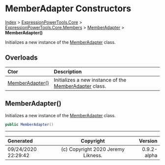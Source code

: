 ﻿# MemberAdapter Constructors

[Index](../index.md) > [ExpressionPowerTools.Core](ExpressionPowerTools.Core.a.md) > [ExpressionPowerTools.Core.Members](ExpressionPowerTools.Core.Members.n.md) > [MemberAdapter](ExpressionPowerTools.Core.Members.MemberAdapter.cs.md) > **MemberAdapter()**

Initializes a new instance of the [MemberAdapter](ExpressionPowerTools.Core.Members.MemberAdapter.cs.md) class.

## Overloads

| Ctor | Description |
| :-- | :-- |
| [MemberAdapter()](#memberadapter) | Initializes a new instance of the [MemberAdapter](ExpressionPowerTools.Core.Members.MemberAdapter.cs.md) class. |

## MemberAdapter()

Initializes a new instance of the [MemberAdapter](ExpressionPowerTools.Core.Members.MemberAdapter.cs.md) class.

```csharp
public MemberAdapter()
```



---

| Generated | Copyright | Version |
| :-- | :-: | --: |
| 09/24/2020 22:29:42 | (c) Copyright 2020 Jeremy Likness. | 0.9.2-alpha |
